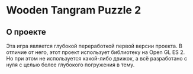 # Wooden Tangram Puzzle 2

## О проекте
Эта игра является глубокой переработкой первой версии проекта. В отличие от него, этот проект использует библиотеку на Open GL ES 2.
Но при этом не используется какой-либо движок, а всё разработано с нуля с целью более глубокого погружения в тему.
